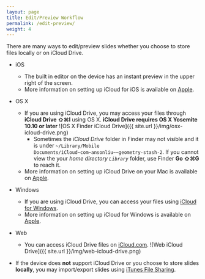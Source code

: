 ```yaml
---
layout: page
title: Edit/Preview Workflow
permalink: /edit-preview/
weight: 4
---
```


There are many ways to edit/preview slides whether you choose to store files locally or on iCloud Drive.

  * iOS
    * The built in editor on the device has an instant preview in the upper right of the screen.
    * More information on setting up iCloud for iOS is available on [Apple](http://www.apple.com/icloud/setup/ios.html). 


  * OS X
    * If you are using iCloud Drive, you may access your files through **iCloud Drive ⇧⌘I** using OS X. **iCloud Drive requires OS X Yosemite 10.10 or later**
    ![OS X Finder iCloud Drive]({{ site.url }}/img/osx-icloud-drive.png)
      * Sometimes the *iCloud Drive* folder in Finder may not visible and it is under `~/Library/Mobile Documents/iCloud~com~ansonliu~~geometry-stash-2`. If you cannot view the your *home directory `Library`* folder, use Finder **Go ⇧⌘G** to reach it. 
    * More information on setting up iCloud Drive on your Mac is available on [Apple](http://www.apple.com/icloud/setup/mac.html). 
    
  * Windows
    * If you are using iCloud Drive, you can access your files using [iCloud for Windows](https://support.apple.com/en-us/HT204283).
    * More information on setting up iCloud for Windows is available on [Apple](http://www.apple.com/icloud/setup/pc.html). 

  * Web
    * You can access iCloud Drive files on [iCloud.com](http://iCloud.com).
    ![Web iCloud Drive]({{ site.url }}/img/web-icloud-drive.png)

  * If the device does **not** support iCloud Drive or you choose to store slides **locally**, you may import/export slides using [iTunes File Sharing](https://support.apple.com/en-us/HT201301).